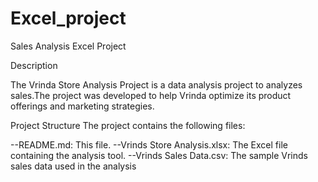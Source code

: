 # Excel_project
Sales Analysis Excel Project

Description

The Vrinda Store Analysis Project is a data analysis project to analyzes sales.The project was developed to help Vrinda optimize its product offerings and marketing strategies. 

Project Structure
The project contains the following files:

--README.md: This file.
--Vrinds Store Analysis.xlsx: The Excel file containing the analysis tool.
--Vrinds Sales Data.csv: The sample Vrinds sales data used in the analysis

